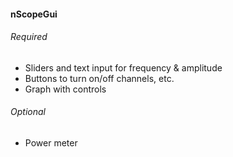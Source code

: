 #### nScopeGui

###### Required

* Sliders and text input for frequency & amplitude
* Buttons to turn on/off channels, etc.
* Graph with controls

###### Optional

* Power meter